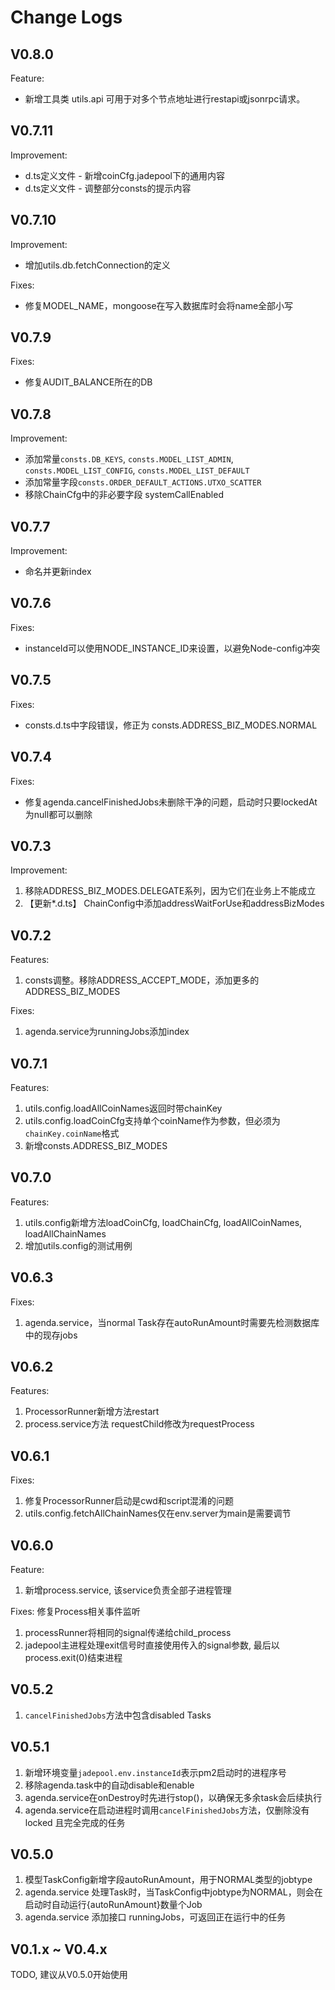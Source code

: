 # Change Logs

## V0.8.0

Feature:

* 新增工具类 utils.api 可用于对多个节点地址进行restapi或jsonrpc请求。

## V0.7.11

Improvement:

* d.ts定义文件 - 新增coinCfg.jadepool下的通用内容
* d.ts定义文件 - 调整部分consts的提示内容

## V0.7.10

Improvement:

* 增加utils.db.fetchConnection的定义

Fixes:

* 修复MODEL_NAME，mongoose在写入数据库时会将name全部小写

## V0.7.9

Fixes:

* 修复AUDIT_BALANCE所在的DB

## V0.7.8

Improvement:

* 添加常量`consts.DB_KEYS`, `consts.MODEL_LIST_ADMIN`, `consts.MODEL_LIST_CONFIG`, `consts.MODEL_LIST_DEFAULT`
* 添加常量字段`consts.ORDER_DEFAULT_ACTIONS.UTXO_SCATTER`
* 移除ChainCfg中的非必要字段 systemCallEnabled

## V0.7.7

Improvement:

* 命名并更新index

## V0.7.6

Fixes:

* instanceId可以使用NODE_INSTANCE_ID来设置，以避免Node-config冲突

## V0.7.5

Fixes:

* consts.d.ts中字段错误，修正为 consts.ADDRESS_BIZ_MODES.NORMAL

## V0.7.4

Fixes:

* 修复agenda.cancelFinishedJobs未删除干净的问题，启动时只要lockedAt为null都可以删除

## V0.7.3

Improvement:

1. 移除ADDRESS_BIZ_MODES.DELEGATE系列，因为它们在业务上不能成立
2. 【更新*.d.ts】 ChainConfig中添加addressWaitForUse和addressBizModes

## V0.7.2

Features:

1. consts调整。移除ADDRESS_ACCEPT_MODE，添加更多的ADDRESS_BIZ_MODES

Fixes:

1. agenda.service为runningJobs添加index

## V0.7.1

Features:

1. utils.config.loadAllCoinNames返回时带chainKey
2. utils.config.loadCoinCfg支持单个coinName作为参数，但必须为`chainKey.coinName`格式
3. 新增consts.ADDRESS_BIZ_MODES

## V0.7.0

Features:

1. utils.config新增方法loadCoinCfg, loadChainCfg, loadAllCoinNames, loadAllChainNames
2. 增加utils.config的测试用例

## V0.6.3

Fixes:

1. agenda.service，当normal Task存在autoRunAmount时需要先检测数据库中的现存jobs

## V0.6.2

Features:

1. ProcessorRunner新增方法restart
2. process.service方法 requestChild修改为requestProcess

## V0.6.1

Fixes:

1. 修复ProcessorRunner启动是cwd和script混淆的问题
2. utils.config.fetchAllChainNames仅在env.server为main是需要调节

## V0.6.0

Feature:

1. 新增process.service, 该service负责全部子进程管理

Fixes: 修复Process相关事件监听

1. processRunner将相同的signal传递给child_process
2. jadepool主进程处理exit信号时直接使用传入的signal参数, 最后以process.exit(0)结束进程

## V0.5.2

1. `cancelFinishedJobs`方法中包含disabled Tasks

## V0.5.1

1. 新增环境变量`jadepool.env.instanceId`表示pm2启动时的进程序号
2. 移除agenda.task中的自动disable和enable
3. agenda.service在onDestroy时先进行stop()，以确保无多余task会后续执行
4. agenda.service在启动进程时调用`cancelFinishedJobs`方法，仅删除没有locked 且完全完成的任务

## V0.5.0

1. 模型TaskConfig新增字段autoRunAmount，用于NORMAL类型的jobtype
2. agenda.service 处理Task时，当TaskConfig中jobtype为NORMAL，则会在启动时自动运行{autoRunAmount}数量个Job
3. agenda.service 添加接口 runningJobs，可返回正在运行中的任务

## V0.1.x ~ V0.4.x

TODO, 建议从V0.5.0开始使用
